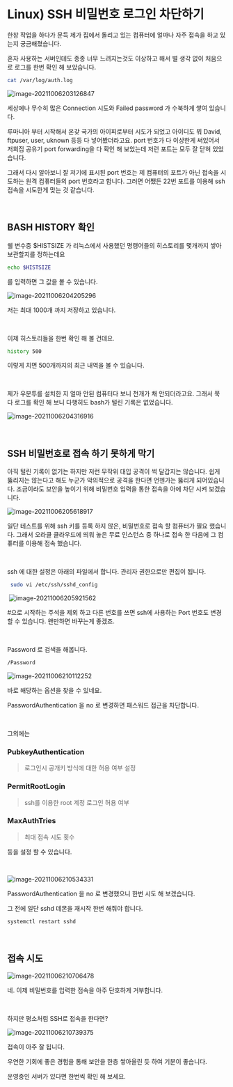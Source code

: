 # Linux) SSH 비밀번호 로그인 차단하기

한창 작업을 하다가 문득 제가 집에서 돌리고 있는 컴퓨터에 얼마나 자주 접속을 하고 있는지 궁금해졌습니다. 

혼자 사용하는 서버인데도 종종 너무 느려지는것도 이상하고 해서 별 생각 없이 처음으로 로그를 한번 확인 해 보았습니다.

```bash
cat /var/log/auth.log
```

![image-20211006203126847](https://raw.githubusercontent.com/Shane-Park/markdownBlog/master/OS/linux/ssh/ssh-only-key.assets/image-20211006203126847.webp)

세상에나 무수히 많은 Connection 시도와 Failed password 가 수북하게 쌓여 있습니다. 

루마니아 부터 시작해서 온갖 국가의 아이피로부터 시도가 되었고 아이디도 뭐 David, ftpuser, user, uknown 등등 다 넣어봤더라고요. port 번호가 다 이상한게 써있어서 저희집 공유기 port forwarding을 다 확인 해 보았는데 저런 포트는 모두 잘 닫혀 있었습니다.

그래서 다시 알아보니 잘 저기에 표시된 port 번호는 제 컴퓨터의 포트가 아닌 접속을 시도하는 원격 컴퓨터들의 port 번호라고 합니다. 그러면 어쨌든 22번 포트를 이용해 ssh 접속을 시도한게 맞는 것 같습니다.

​		

## BASH HISTORY 확인	

쉘 변수중 $HISTSIZE 가 리눅스에서 사용했던 명령어들의 히스토리를 몇개까지 쌓아 보관할지를 정하는데요

```bash
echo $HISTSIZE
```

를 입력하면 그 값을 볼 수 있습니다.

![image-20211006204205296](https://raw.githubusercontent.com/Shane-Park/markdownBlog/master/OS/linux/ssh/ssh-only-key.assets/image-20211006204205296.webp)

저는 최대 1000개 까지 저장하고 있습니다.

​	

이제 히스토리들을 한번 확인 해 볼 건데요. 

```bash
history 500
```

이렇게 치면 500개까지의 최근 내역을 볼 수 있습니다.

​	

제가 우분투를 설치한 지 얼마 안된 컴퓨터다 보니 천개가 채 안되더라고요. 그래서 쭉 다 로그를 확인 해 보니 다행히도 bash가 털린 기록은 없었습니다.

![image-20211006204316916](https://raw.githubusercontent.com/Shane-Park/markdownBlog/master/OS/linux/ssh/ssh-only-key.assets/image-20211006204316916.webp)

​	

## SSH 비밀번호로 접속 하기 못하게 막기

아직 털린 기록이 없기는 하지만 저런 무작위 대입 공격이 썩 달갑지는 않습니다. 쉽게 뚫리지는 않는다고 해도 누군가 악의적으로 공격을 한다면 언젠가는 뚫리게 되어있습니다. 조금이라도 보안을 높이기 위해 비밀번호 입력을 통한 접속을 아에 차단 시켜 보겠습니다.

![image-20211006205618917](https://raw.githubusercontent.com/Shane-Park/markdownBlog/master/OS/linux/ssh/ssh-only-key.assets/image-20211006205618917.webp)

일단 테스트를 위해 ssh 키를 등록 하지 않은, 비밀번호로 접속 할 컴퓨터가 필요 했습니다. 그래서 오라클 클라우드에 띄워 놓은 무료 인스턴스 중 하나로 접속 한 다음에 그 컴퓨터를 이용해 접속 했습니다.

​		

ssh 에 대한 설정은 아래의 파일에서 합니다. 관리자 권한으로만 편집이 됩니다.

```bash
 sudo vi /etc/ssh/sshd_config
```

​	![image-20211006205921562](https://raw.githubusercontent.com/Shane-Park/markdownBlog/master/OS/linux/ssh/ssh-only-key.assets/image-20211006205921562.webp)

#으로 시작하는 주석을 제외 하고 다른 번호를 쓰면 ssh에 사용하는 Port 번호도 변경 할 수 있습니다. 왠만하면 바꾸는게 좋겠죠.

​		

Password 로 검색을 해봅니다.

```bash
/Password
```

![image-20211006210112252](https://raw.githubusercontent.com/Shane-Park/markdownBlog/master/OS/linux/ssh/ssh-only-key.assets/image-20211006210112252.webp)

바로 해당하는 옵션을 찾을 수 있네요.

PasswordAuthentication 을 no 로 변경하면 패스워드 접근을 차단합니다.

​	

그외에는 

### PubkeyAuthentication

> 로그인시 공개키 방식에 대한 허용 여부 설정

### PermitRootLogin

> ssh를 이용한 root 계정 로그인 허용 여부

### MaxAuthTries

> 최대 접속 시도 횟수

등을 설정 할 수 있습니다.

​	

![image-20211006210534331](https://raw.githubusercontent.com/Shane-Park/markdownBlog/master/OS/linux/ssh/ssh-only-key.assets/image-20211006210534331.webp)

PasswordAuthentication 을 no 로 변경했으니 한번 시도 해 보겠습니다.

그 전에 일단  sshd 데몬을 재시작 한번 해줘야 합니다.

```bash
systemctl restart sshd
```

​	

## 접속 시도

![image-20211006210706478](https://raw.githubusercontent.com/Shane-Park/markdownBlog/master/OS/linux/ssh/ssh-only-key.assets/image-20211006210706478.webp)

네. 이제 비밀번호를 입력한 접속을 아주 단호하게 거부합니다.

​	

하지만 평소처럼 SSH로 접속을 한다면?

![image-20211006210739375](https://raw.githubusercontent.com/Shane-Park/markdownBlog/master/OS/linux/ssh/ssh-only-key.assets/image-20211006210739375.webp)

접속이 아주 잘 됩니다.

우연한 기회에 좋은 경험을 통해 보안을 한층 쌓아올린 듯 하여 기분이 좋습니다. 

운영중인 서버가 있다면 한번씩 확인 해 보세요.